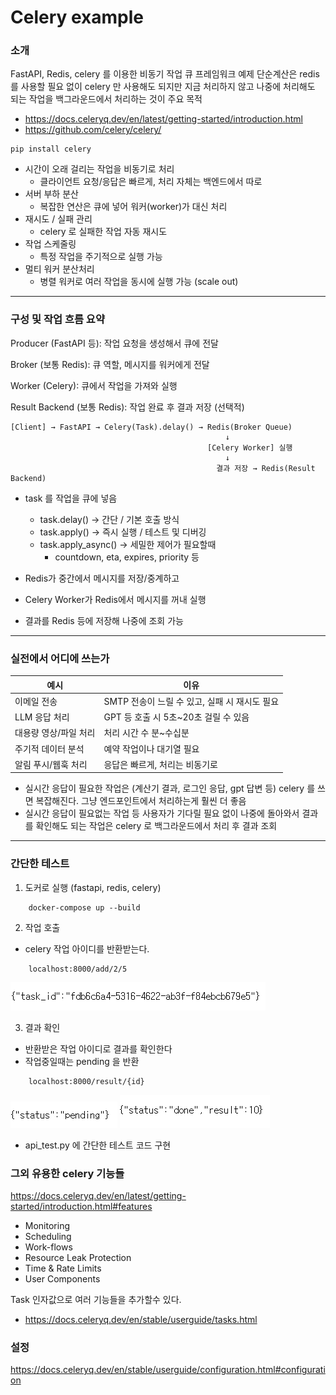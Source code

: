 # Celery example

### 소개
FastAPI, Redis, celery 를 이용한 비동기 작업 큐 프레임워크 예제
단순계산은 redis 를 사용할 필요 없이 celery 만 사용해도 되지만 지금 처리하지 않고 나중에 처리해도 되는 작업을 백그라운드에서 처리하는 것이 주요 목적
- https://docs.celeryq.dev/en/latest/getting-started/introduction.html
- https://github.com/celery/celery/
```
pip install celery
```


- 시간이 오래 걸리는 작업을 비동기로 처리
    - 클라이언트 요청/응답은 빠르게, 처리 자체는 백엔드에서 따로
- 서버 부하 분산
    - 복잡한 연산은 큐에 넣어 워커(worker)가 대신 처리
- 재시도 / 실패 관리
    - celery 로 실패한 작업 자동 재시도
- 작업 스케줄링
    - 특정 작업을 주기적으로 실행 가능
- 멀티 워커 분산처리
    - 병렬 워커로 여러 작업을 동시에 실행 가능 (scale out)

---
### 구성 및 작업 흐름 요약

Producer (FastAPI 등): 작업 요청을 생성해서 큐에 전달

Broker (보통 Redis): 큐 역할, 메시지를 워커에게 전달

Worker (Celery): 큐에서 작업을 가져와 실행

Result Backend (보통 Redis): 작업 완료 후 결과 저장 (선택적)
```
[Client] → FastAPI → Celery(Task).delay() → Redis(Broker Queue)
                                                ↓
                                            [Celery Worker] 실행
                                                ↓
                                              결과 저장 → Redis(Result Backend)
```
- task 를 작업을 큐에 넣음 
    - task.delay() -> 간단 / 기본 호출 방식
    - task.apply() -> 즉시 실행 / 테스트 및 디버깅
    - task.apply_async() -> 세밀한 제어가 필요할때
        - countdown, eta, expires, priority 등

- Redis가 중간에서 메시지를 저장/중계하고

- Celery Worker가 Redis에서 메시지를 꺼내 실행

- 결과를 Redis 등에 저장해 나중에 조회 가능
---

### 실전에서 어디에 쓰는가
| 예시                 | 이유                                              |
|----------------------|---------------------------------------------------|
| 이메일 전송          | SMTP 전송이 느릴 수 있고, 실패 시 재시도 필요     |
| LLM 응답 처리        | GPT 등 호출 시 5초~20초 걸릴 수 있음             |
| 대용량 영상/파일 처리 | 처리 시간 수 분~수십분                            |
| 주기적 데이터 분석   | 예약 작업이나 대기열 필요                          |
| 알림 푸시/웹훅 처리  | 응답은 빠르게, 처리는 비동기로                    |

- 실시간 응답이 필요한 작업은 (계산기 결과, 로그인 응답, gpt 답변 등) celery 를 쓰면 복잡해진다. 그냥 엔드포인트에서 처리하는게 훨씬 더 좋음
- 실시간 응답이 필요없는 작업 등 사용자가 기다릴 필요 없이 나중에 돌아와서 결과를 확인해도 되는 작업은 celery 로 백그라운드에서 처리 후 결과 조회


---
### 간단한 테스트
1. 도커로 실행 (fastapi, redis, celery)
```
    docker-compose up --build
```

2. 작업 호출
 - celery 작업 아이디를 반환받는다.
```
    localhost:8000/add/2/5
```
![alt text](image-1.png)


3. 결과 확인
 - 반환받은 작업 아이디로 결과를 확인한다
 - 작업중일때는 pending 을 반환
```
    localhost:8000/result/{id}
```
![alt text](image-2.png)
![alt text](image-3.png)

 - api_test.py 에 간단한 테스트 코드 구현






### 그외 유용한 celery 기능들
https://docs.celeryq.dev/en/latest/getting-started/introduction.html#features
- Monitoring
- Scheduling
- Work-flows
- Resource Leak Protection
- Time & Rate Limits
- User Components

Task 인자값으로 여러 기능들을 추가할수 있다.
- https://docs.celeryq.dev/en/stable/userguide/tasks.html

### 설정
https://docs.celeryq.dev/en/stable/userguide/configuration.html#configuration